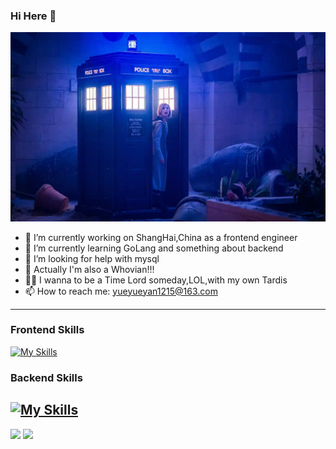 ### Hi Here 👋
<picture>
  <source media="(prefers-color-scheme: dark)" srcset="https://github.com/earthaYan/earthaYan/blob/main/3072.webp">
  <source media="(prefers-color-scheme: light)" srcset="https://github.com/earthaYan/earthaYan/blob/main/3072.webp">
  <img alt="Shows an illustrated sun in light mode and a moon with stars in dark mode." src="https://github.com/earthaYan/earthaYan/blob/main/3072.webp">
</picture>

- 🔭 I’m currently working on ShangHai,China as a frontend engineer
- 🌱 I’m currently learning GoLang and something about backend
- 🤔 I’m looking for help with mysql
- 🎁 Actually I'm  also a Whovian!!!
- 👩‍🎓 I wanna to be a Time Lord someday,LOL,with my own Tardis
- 📫 How to reach me: yueyueyan1215@163.com
---
### Frontend Skills
[![My Skills](https://skillicons.dev/icons?i=js,html,css,react,vue,webpack)](https://skillicons.dev)
### Backend Skills
[![My Skills](https://skillicons.dev/icons?i=go)](https://skillicons.dev)
---
<a href="#"><img src="https://github-readme-stats-crlnmfdzg-tifan.vercel.app/api?username=earthaYan&count_private=true&show_icons=true" height="160" /></a>
<a href="#"><img src="https://github-readme-stats-crlnmfdzg-tifan.vercel.app/api/top-langs/?username=earthaYan&langs_count=8&layout=compact" height="160"/></a>

